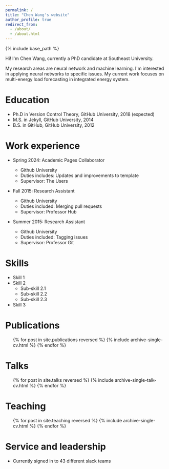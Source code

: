 ```yaml
---
permalink: /
title: "Chen Wang's website"
author_profile: true
redirect_from: 
  - /about/
  - /about.html
---
```


{% include base_path %}

Hi! I'm Chen Wang, currently a PhD candidate at Southeast University. 

My research areas are neural network and machine learning. I'm interested in applying neural networks to specific issues. My current work focuses on multi-energy load forecasting in integrated energy system. 

Education
======

* Ph.D in Version Control Theory, GitHub University, 2018 (expected)
* M.S. in Jekyll, GitHub University, 2014
* B.S. in GitHub, GitHub University, 2012

Work experience
======

* Spring 2024: Academic Pages Collaborator
  * Github University
  * Duties includes: Updates and improvements to template
  * Supervisor: The Users

* Fall 2015: Research Assistant
  * Github University
  * Duties included: Merging pull requests
  * Supervisor: Professor Hub

* Summer 2015: Research Assistant
  * Github University
  * Duties included: Tagging issues
  * Supervisor: Professor Git

Skills
======

* Skill 1
* Skill 2
  * Sub-skill 2.1
  * Sub-skill 2.2
  * Sub-skill 2.3
* Skill 3

Publications
======

  <ul>{% for post in site.publications reversed %}
    {% include archive-single-cv.html %}
  {% endfor %}</ul>


Talks
======

  <ul>{% for post in site.talks reversed %}
    {% include archive-single-talk-cv.html  %}
  {% endfor %}</ul>


Teaching
======

  <ul>{% for post in site.teaching reversed %}
    {% include archive-single-cv.html %}
  {% endfor %}</ul>


Service and leadership
======

* Currently signed in to 43 different slack teams

